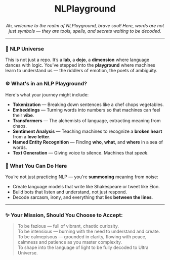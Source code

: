 # <p align=center><b>NLPlayground</b></p> 
<p align=center>
  <i>
    Ah, welcome to the realm of NLPlayground, brave soul!
    Here, words are not just symbols — they are tools, spells, and secrets waiting to be decoded.
  </i>
</p>



---

### 🌌 NLP Universe

This is not just a repo. It’s a **lab**, a **dojo**, a **dimension** where language dances with logic.
You’ve stepped into the **playground** where machines learn to understand us — the riddlers of emotion, the poets of ambiguity.

### ⚙️ What's in an NLP Playground?

Here's what your journey might include:

* **Tokenization** — Breaking down sentences like a chef chops vegetables.
* **Embeddings** — Turning words into numbers so that machines can feel their **vibe**.
* **Transformers** — The alchemists of language, extracting meaning from chaos.
* **Sentiment Analysis** — Teaching machines to recognize a **broken heart** from a **love letter**.
* **Named Entity Recognition** — Finding **who**, **what**, and **where** in a sea of words.
* **Text Generation** — Giving voice to silence. Machines that *speak*.

### 🧪 What You Can Do Here

You’re not just practicing NLP — you're **summoning** meaning from noise:

* Create language models that write like Shakespeare or tweet like Elon.
* Build bots that listen and understand, not just respond.
* Decode sarcasm, irony, and everything that lies **between the lines**.

---

### ✨ Your Mission, Should You Choose to Accept:

> To be fazious — full of vibrant, chaotic curiosity.  
> To be intensious — burning with the need to understand and create.  
> To be calmepisous — grounded in clarity, flowing with peace, calmness and patience as you master complexity.  
> To shape into the language of light to be fully decoded to Ultra Universe.  


